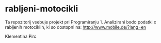 # rabljeni-motocikli

Ta repozitorij vsebuje projekt pri Programiranju 1. Analizirani bodo podatki o rabljenih motociklih, ki so dostopni na: http://www.mobile.de/?lang=en

Klementina Pirc